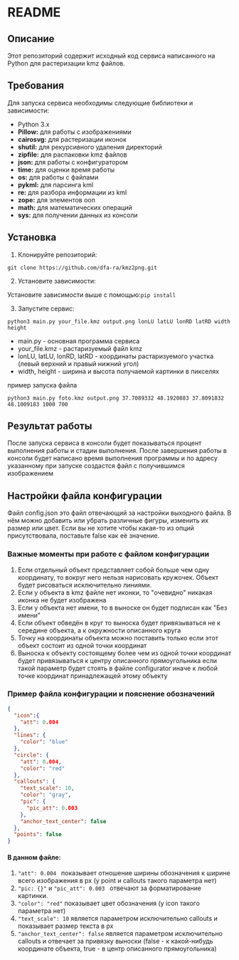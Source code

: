 # README

## Описание

Этот репозиторий содержит исходный код сервиса написанного на Python для растеризации kmz файлов.

## Требования

Для запуска сервиса необходимы следующие библиотеки и зависимости:

* Python 3.x
* __Pillow:__ для работы с изображениями
* __cairosvg:__ для растеризации иконок
* __shutil:__ для рекурсивного удаления директорий
* __zipfile:__ для распаковки kmz файлов
* __json:__ для работы с конфигуратором
* __time:__ для оценки время работы
* __os:__ для работы с файлами
* __pykml:__ для парсинга kml
* __re:__ для разбора информации из kml
* __zope:__ для элементов ооп
* __math:__ для математических операций
* __sys:__ для получении данных из консоли

## Установка

1. Клонируйте репозиторий:

```
git clone https://github.com/dfa-ra/kmz2png.git
```

2. Установите зависимости:

Установите зависимости выше с помощью:```pip install```

3. Запустите сервис:

```
python3 main.py your_file.kmz output.png lonLU latLU lonRD latRD width height
```
* main.py - основная программа сервиса
* your_file.kmz - растаризуемый файл kmz
* lonLU, latLU, lonRD, latRD - координаты растаризуемого участка (левый верхний и правый нижний угол) 
* width, height - ширина и высота получаемой картинки в пикселях

пример запуска файла
```
python3 main.py foto.kmz output.png 37.7089332 48.1920883 37.8091832 48.1009183 1000 700
```

## Результат работы

После запуска сервиса в консоли будет показываться процент выполнения 
работы и стадии выполнения. После завершения работы в консоли будет 
написано время выполнения программы и по адресу указанному при запуске создастся файл
с получившимся изображением

## Настройки файла конфигурации

Файл config.json это файл отвечающий за настройки выходного файла. В нём можно добавить или убрать
различные фигуры, изменить их размер или цвет. Если вы не хотите чтобы какая-то из опций присутствовала,
поставьте false как её значение. 

### Важные моменты при работе с файлом конфигурации

1) Если отдельный объект представляет собой больше чем одну координату, то вокруг него
нельзя нарисовать кружочек. Объект будет рисоваться исключительно линиями.
2) Если у объекта в kmz файле нет иконки, то "очевидно" никакая иконка не будет изображена
3) Если у объекта нет имени, то в выноске он будет подписан как "Без имени"
4) Если объект обведён в круг то выноска будет привязываться не к середине объекта, а к 
окружности описанного круга
5) Точку на координаты объекта можно поставить только если этот объект состоит из одной точки координат
6) Выноска к объекту состоящему более чем из одной точки координат будет привязываться
к центру описанного прямоугольника если такой параметр будет стоять в файле
configurator иначе к любой точке координат принадлежащей этому объекту 

### Пример файла конфигурации и пояснение обозначений

```json
{
  "icon":{
    "att": 0.004
  },
  "lines": {
    "color": "blue"
  },
  "circle": {
    "att": 0.004,
    "color": "red"
  },
  "callouts": {
    "text_scale": 10,
    "color": "gray",
    "pic": {
      "pic_att": 0.003
    },
    "anchor_text_center": false
  },
  "points": false
}
```
#### В данном файле:
1) ```"att": 0.004 ```
показывает отношение ширины обозначения к ширине 
всего изображения в px (у point и callouts такого параметра нет)
2) ```"pic: {}"``` и ```"pic_att": 0.003 ``` отвечают за форматирование картинки.
3) ``` "color": "red" ```
показывает цвет обозначения (у icon такого параметра нет)
4) ```"text_scale": 10``` является параметром исключительно callouts и показывает размер текста в px 
5) ```"anchor_text_center": false``` является параметром исключительно callouts и отвечает за привязку выноски 
(false - к какой-нибудь координате объекта, true - в центр описанного прямоугольника)